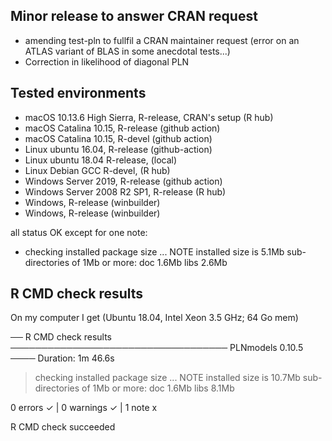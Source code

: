 
## Minor release to answer CRAN request

* amending test-pln to fullfil a CRAN maintainer request 
  (error on an ATLAS variant of BLAS in some anecdotal tests...)
* Correction in likelihood of diagonal PLN

## Tested environments

- macOS 10.13.6 High Sierra, R-release, CRAN's setup (R hub)
- macOS Catalina 10.15, R-release (github action)
- macOS Catalina 10.15, R-devel (github action)
- Linux ubuntu 16.04, R-release (github-action)
- Linux ubuntu 18.04 R-release, (local)
- Linux Debian GCC  R-devel, (R hub)
- Windows Server 2019, R-release (github action)
- Windows Server 2008 R2 SP1, R-release  (R hub)
- Windows, R-release (winbuilder)
- Windows, R-release  (winbuilder)

all status OK except for one note:

* checking installed package size ... NOTE
  installed size is  5.1Mb
  sub-directories of 1Mb or more:
    doc    1.6Mb
    libs   2.6Mb

## R CMD check results

On my computer I get (Ubuntu 18.04, Intel Xeon 3.5 GHz; 64 Go mem)

── R CMD check results ─────────────────────────────────── PLNmodels 0.10.5 ────
Duration: 1m 46.6s

> checking installed package size ... NOTE
    installed size is 10.7Mb
    sub-directories of 1Mb or more:
      doc    1.6Mb
      libs   8.1Mb

0 errors ✓ | 0 warnings ✓ | 1 note x

R CMD check succeeded
